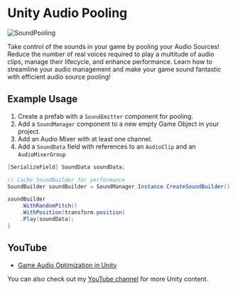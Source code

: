 # Unity Audio Pooling
![SoundPooling](https://github.com/adammyhre/Unity-Audio-Pooling/assets/38876398/eeac93e7-1ba4-45d9-bf08-200f2c980428)

Take control of the sounds in your game by pooling your Audio Sources! Reduce the number of real voices required to play a multitude of audio clips, manage their lifecycle, and enhance performance. Learn how to streamline your audio management and make your game sound fantastic with efficient audio source pooling!

## Example Usage

1. Create a prefab with a `SoundEmitter` component for pooling.
2. Add a `SoundManager` component to a new empty Game Object in your project.
3. Add an Audio Mixer with at least one channel.
4. Add a `SoundData` field with references to an `AudioClip` and an `AudioMixerGroup`

```csharp
[SerializeField] SoundData soundData;

// Cache SoundBuilder for performance
SoundBuilder soundBuilder = SoundManager.Instance.CreateSoundBuilder();

soundBuilder
    .WithRandomPitch()
    .WithPosition(transform.position)
    .Play(soundData);
}
```

## YouTube

- [Game Audio Optimization in Unity](#)

You can also check out my [YouTube channel](https://www.youtube.com/@git-amend?sub_confirmation=1) for more Unity content.
